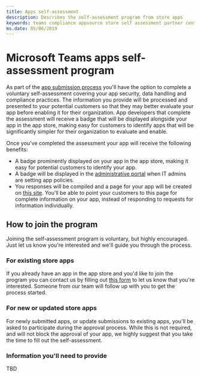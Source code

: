 ```yaml
---
title: Apps self-assessment
description: Describes the self-assessment program from store apps
keywords: teams compliance appsource store self assessment partner center
ms.date: 05/06/2019
---
```


# Microsoft Teams apps self-assessment program

As part of the [app submission process](~/platform/publishing/apps-publish.md) you'll have the option to complete a voluntary self-assessment covering your app security, data handling and compliance practices. The information you provide will be processed and presented to your potential customers so that they may better evaluate your app before enabling it for their organization. App developers that complete the assessment will receive a badge that will be displayed alongside your app in the app store, making easy for customers to identify apps that will be significantly simpler for their organization to evaluate and enable.

Once you've completed the assessment your app will receive the following benefits:

* A badge prominently displayed on your app in the app store, making it easy for potential customers to identify your app.
* A badge will be displayed in the [administrative portal](/microsoftteams/admin-settings) when IT admins are setting app policies.
* You responses will be compiled and a page for your app will be created on [this site](/otherplace). You'll be able to point your customers to this page for complete information on your app, instead of responding to requests for information individually.

## How to join the program

Joining the self-assessment program is voluntary, but highly encouraged. Just let us know you're interested and we'll guide you through the process.

### For existing store apps

If you already have an app in the app store and you'd like to join the program you can contact us by filling out [this form](https://forms.office.com/Pages/ResponsePage.aspx?id=v4j5cvGGr0GRqy180BHbR3oKPRKv815GlRdzCCYPJGZUOUgzSUtFNU8yOFpYR0oyWElHVkxHODhQUyQlQCN0PWcu) to let us know that you're interested. Someone from our team will follow up with you to get the process started.

### For new or updated store apps

For newly submitted apps, or update submissions to existing apps, you'll be asked to participate during the approval process. While this is not required, and will not block the approval of your app, we highly suggest that you take the time to fill out the self-assessment.

### Information you'll need to provide

TBD